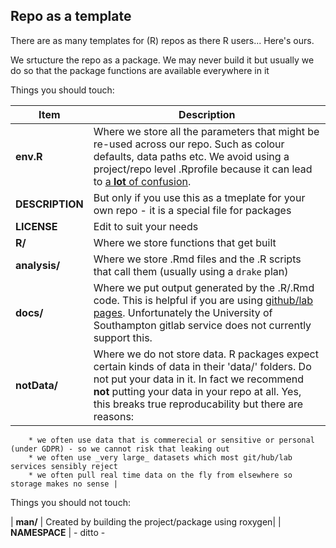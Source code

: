 ## Repo as a template

There are as many templates for (R) repos as there R users... Here's ours.

We srtucture the repo as a package. We may never build it but usually we do so that the package functions are available everywhere in it

Things you should touch:

| Item        | Description  |
| --- | --- |
| **env.R**  | Where we store all the parameters that might be re-used across our repo. Such as colour defaults, data paths etc. We avoid using a project/repo level .Rprofile because it can lead to [a **lot** of confusion](https://support.rstudio.com/hc/en-us/articles/360047157094-Managing-R-with-Rprofile-Renviron-Rprofile-site-Renviron-site-rsession-conf-and-repos-conf). |
| **DESCRIPTION** | But only if you use this as a tmeplate for your own repo - it is a special file for packages |
|**LICENSE**| Edit to suit your needs |
| **R/** | Where we store functions that get built |
| **analysis/** | Where we store .Rmd files and the .R scripts that call them (usually using a `drake` plan) |
| **docs/** | Where we put output generated by the .R/.Rmd code. This is helpful if you are using [github/lab pages](https://guides.github.com/features/pages/). Unfortunately the University of Southampton gitlab service does not currently support this. |
| **notData/** | Where we do not store data. R packages expect certain kinds of data in their 'data/' folders. Do not put your data in it. In fact we recommend **not** putting your data in your repo at all. Yes, this breaks true reproducability but there are reasons:
        * we often use data that is commerecial or sensitive or personal (under GDPR) - so we cannot risk that leaking out
        * we often use _very large_ datasets which most git/hub/lab services sensibly reject
        * we often pull real time data on the fly from elsewhere so storage makes no sense |

Things you should not touch:

| **man/** | Created by building the project/package using roxygen|
| **NAMESPACE** | - ditto -